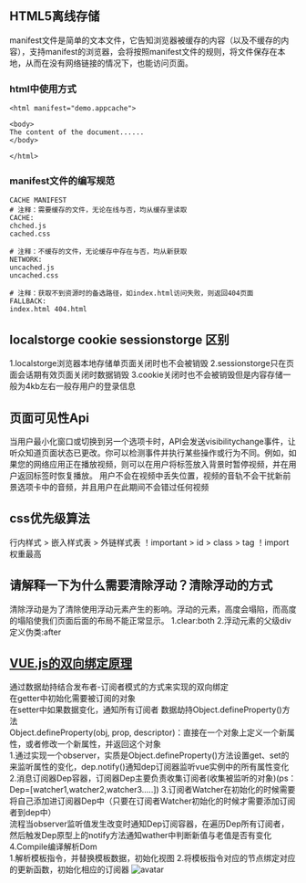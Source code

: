 ## HTML5离线存储

manifest文件是简单的文本文件，它告知浏览器被缓存的内容（以及不缓存的内容），支持manifest的浏览器，会将按照manifest文件的规则，将文件保存在本地，从而在没有网络链接的情况下，也能访问页面。

### html中使用方式
```
<html manifest="demo.appcache">

<body>
The content of the document......
</body>

</html>
```
### manifest文件的编写规范

```
CACHE MANIFEST
# 注释：需要缓存的文件，无论在线与否，均从缓存里读取
CACHE:
chched.js
cached.css

# 注释：不缓存的文件，无论缓存中存在与否，均从新获取
NETWORK:
uncached.js
uncached.css

# 注释：获取不到资源时的备选路径，如index.html访问失败，则返回404页面
FALLBACK:
index.html 404.html
```



## localstorge cookie sessionstorge 区别
  1.localstorge浏览器本地存储单页面关闭时也不会被销毁
  2.sessionstorge只在页面会话期有效页面关闭时数据销毁
  3.cookie关闭时也不会被销毁但是内容存储一般为4kb左右一般存用户的登录信息

## 页面可见性Api
  当用户最小化窗口或切换到另一个选项卡时，API会发送visibilitychange事件，让听众知道页面状态已更改。你可以检测事件并执行某些操作或行为不同。例如，如果您的网络应用正在播放视频，则可以在用户将标签放入背景时暂停视频，并在用户返回标签时恢复播放。 用户不会在视频中丢失位置，视频的音轨不会干扰新前景选项卡中的音频，并且用户在此期间不会错过任何视频
## css优先级算法
  行内样式 > 嵌入样式表 > 外链样式表
  ！important > id > class > tag
  ！import权重最高
## 请解释一下为什么需要清除浮动？清除浮动的方式
  清除浮动是为了清除使用浮动元素产生的影响。浮动的元素，高度会塌陷，而高度的塌陷使我们页面后面的布局不能正常显示。
  1.clear:both
  2.浮动元素的父级div定义伪类:after

## [VUE.js的双向绑定原理](https://juejin.im/entry/5923973da22b9d005893805a)
  通过数据劫持结合发布者-订阅者模式的方式来实现的双向绑定  
  在getter中初始化需要被订阅的对象  
  在setter中如果数据变化，通知所有订阅者
  数据劫持Object.defineProperty()方法  
  Object.defineProperty(obj, prop, descriptor)：直接在一个对象上定义一个新属性，或者修改一个新属性，并返回这个对象  
  1.通过实现一个observer，实质是Object.defineProperty()方法设置get、set的来监听属性的变化，dep.notify()通知dep订阅器监听vue实例中的所有属性变化      
  2.消息订阅器Dep容器，订阅器Dep主要负责收集订阅者(收集被监听的对象)(ps：Dep=[watcher1,watcher2,watcher3.....])
  3.订阅者Watcher在初始化的时候需要将自己添加进订阅器Dep中（只要在订阅者Watcher初始化的时候才需要添加订阅者到dep中）  
  流程当observer监听值发生改变时通知Dep订阅容器，在遍历Dep所有订阅者，然后触发Dep原型上的notify方法通知wather中判断新值与老值是否有变化  
  4.Compile编译解析Dom  
    1.解析模板指令，并替换模板数据，初始化视图
    2.将模板指令对应的节点绑定对应的更新函数，初始化相应的订阅器
  ![avatar](https://user-gold-cdn.xitu.io/2017/5/23/04fdcd64ed41f762a7a495f73c0a2f86?imageView2/0/w/1280/h/960/format/webp/ignore-error/1)